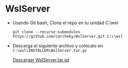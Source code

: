 # WslServer

- Usando Git bash, Clona el repo en tu unidad C:\\wsl

    ````git
    git clone --recurse-submodules https://github.com/carcheky/WslServer.git C:\\wsl
    ````

- Descarga el siguiente archivo y colócalo en ``C:\wsl\INSTALLER\WslServer.tar.gz``

    [Descargar WslServer.tar.gz](https://drive.google.com/open?id=1FG4C9sllUY_kYRq7xkQ0VLS8KOcFCfAP)
